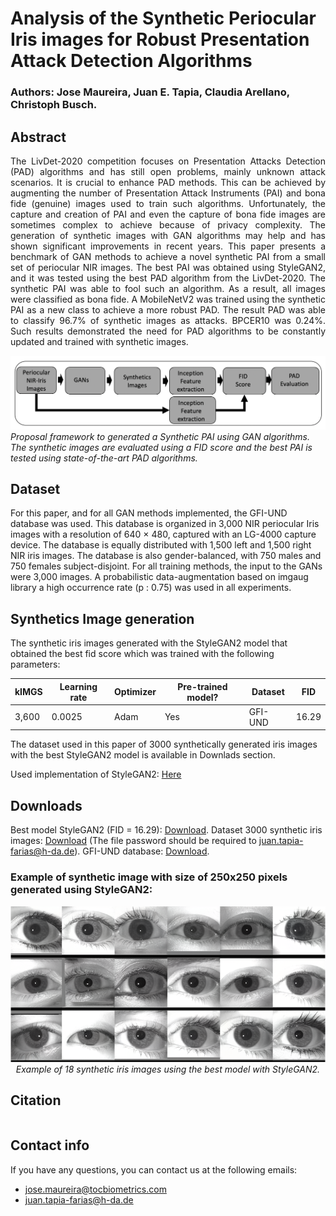 # Analysis of the Synthetic Periocular Iris images for Robust Presentation Attack Detection Algorithms

### Authors: Jose Maureira, Juan E. Tapia, Claudia Arellano, Christoph Busch.

## Abstract



<p style="text-align: justify;">The LivDet-2020 competition focuses on Presentation Attacks Detection (PAD) algorithms and has still open problems, mainly unknown attack scenarios. It is crucial to enhance PAD methods. This can be achieved by augmenting the number of Presentation Attack Instruments (PAI) and bona fide (genuine) images used to train such algorithms. Unfortunately, the capture and creation of PAI and even the capture of bona fide images are sometimes complex to achieve because of privacy complexity. The generation of synthetic images with GAN algorithms may help and has shown significant improvements in recent years. This paper presents a benchmark of GAN methods to achieve a novel synthetic PAI from a small set of periocular NIR images. The best PAI was obtained using StyleGAN2, and it was tested using the best PAD algorithm from the LivDet-2020. The synthetic PAI was able to fool such an algorithm. As a result, all images were classified as bona fide. A MobileNetV2 was trained using the synthetic PAI as a new class to achieve a more robust PAD. The result PAD was able to classify 96.7% of synthetic images as attacks. BPCER10 was 0.24%. Such results demonstrated the need for PAD algorithms to be constantly updated and trained with synthetic images.</p>

<p>
    <img src="imgs_readme/framework.png" alt>
    <em>Proposal framework to generated a Synthetic PAI using GAN algorithms. The synthetic images are evaluated using a FID score and the best PAI is tested using state-of-the-art PAD algorithms.</em>
</p>

## Dataset

For this paper, and for all GAN methods implemented, the GFI-UND database was used. This database is organized in 3,000 NIR periocular Iris images with a resolution of 640 × 480, captured with an LG-4000 capture device. The database is equally distributed with 1,500 left and 1,500 right NIR iris images. The database is also gender-balanced, with 750 males and 750 females subject-disjoint. For all training methods, the input to the GANs were 3,000 images. A probabilistic data-augmentation based on imgaug library a high occurrence rate (p : 0.75) was used in all experiments.

## Synthetics Image generation

The synthetic iris images generated with the StyleGAN2 model that obtained the best fid score which was trained with the following parameters:


| kIMGS | Learning rate | Optimizer |Pre-trained model?| Dataset| FID |
| --- | --- | --- | --- | --- | --- |
| 3,600 | 0.0025 | Adam  | Yes | GFI-UND | 16.29 |

The dataset used in this paper of 3000 synthetically generated iris images with the best StyleGAN2 model is available in Downlads section.

Used implementation of StyleGAN2: [Here](https://github.com/NVlabs/stylegan2-ada-pytorch)

## Downloads

Best model StyleGAN2 (FID = 16.29): [Download](https://drive.google.com/file/d/16EUDdWTipj7YAEOntEPx8KkmpFA10tGD/view?usp=sharing).
Dataset 3000 synthetic iris images: [Download](https://www.dropbox.com/s/uag9fjp5dk0guct/StyleGan-Iris-PADv1.zip?dl=0) (The file password should be required to juan.tapia-farias@h-da.de).
GFI-UND database: [Download](https://cvrl.nd.edu/projects/data/the-gender-from-iris-dataset-nd-gfi).



### Example of synthetic image with size of 250x250 pixels generated using StyleGAN2:

<p align="center">
	<img src="imgs_readme/generated_iris.png">
	<em>Example of 18 synthetic iris images using the best model with StyleGAN2.
	</em>
</p>


## Citation

```

```

## Contact info

If you have any questions, you can contact us at the following emails:

- jose.maureira@tocbiometrics.com
- juan.tapia-farias@h-da.de


